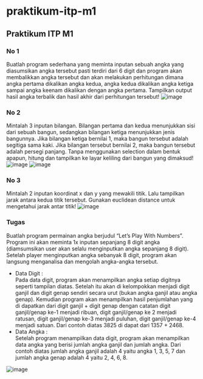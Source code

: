# praktikum-itp-m1
## Praktikum ITP M1

### No 1
Buatlah program sederhana yang meminta inputan sebuah angka yang diasumsikan angka tersebut pasti terdiri dari 6 digit dan program akan membalikkan angka tersebut dan akan melakukan perhitungan dimana angka pertama dikalikan angka kedua, angka kedua dikalikan angka ketiga sampai angka keenam dikalikan dengan angka pertama. Tampilkan output hasil angka terbalik dan hasil akhir dari perhitungan tersebut!
![image](https://github.com/user-attachments/assets/06f431cd-6ba8-47fd-8ba2-be8d9eb54f41)

### No 2
Mintalah 3 inputan bilangan. Bilangan pertama dan kedua menunjukkan sisi dari sebuah bangun, sedangkan bilangan ketiga menunjukkan jenis bangunnya. Jika bilangan ketiga bernilai 1, maka bangun tersebut adalah segitiga sama kaki. Jika bilangan tersebut bernilai 2, maka bangun tersebut adalah persegi panjang. Tanpa menggunakan selection dalam bentuk apapun, hitung dan tampilkan ke layar keliling dari bangun yang dimaksud!
![image](https://github.com/user-attachments/assets/244a4e62-a06d-4381-92f8-a35cf12cbde5)
![image](https://github.com/user-attachments/assets/8609c728-f986-4407-aafa-816ba00fa74a)

### No 3
Mintalah 2 inputan koordinat x dan y yang mewakili titik. Lalu tampilkan jarak antara kedua titik tersebut. Gunakan euclidean distance untuk mengetahui jarak antar titik!
![image](https://github.com/user-attachments/assets/658e92c2-1079-4056-b840-b07a5df88ad4)

### Tugas
Buatlah program permainan angka berjudul “Let’s Play With Numbers”. Program ini akan meminta 1x inputan sepanjang 8 digit angka (diamsumsikan user akan selalu menginputkan angka sepanjang 8 digit). Setelah player menginputkan angka sebanyak 8 digit, program akan langsung menganalisa dan mengolah angka-angka tersebut.
* Data Digit :  
Pada data digit, program akan menampilkan angka setiap digitnya seperti tampilan diatas. Setelah itu 
akan di kelompokkan menjadi digit ganjil dan digit genap sendiri secara urut (bukan angka ganjil 
atau angka genap). Kemudian program akan menampilkan hasil penjumlahan yang di dapatkan dari 
digit ganjil + digit genap dengan catatan digit ganjil/genap ke-1 menjadi ribuan, digit ganjil/genap ke
2 menjadi ratusan, digit ganjil/genap ke-3 menjadi puluhan, digit ganjil/genap ke-4 menjadi satuan. 
Dari contoh diatas 3825 di dapat dari 1357 + 2468.
* Data Angka :  
Setelah program menampilkan data digit, program akan menampilkan data angka yang berisi jumlah 
angka ganjil dan jumlah angka. Dari contoh diatas jumlah angka ganjil adalah 4 yaitu angka 1, 3, 5, 7 
dan jumlah angka genap adalah 4 yaitu 2, 4, 6, 8.

![image](https://github.com/user-attachments/assets/4d78aa99-2fb1-437e-b12b-5be8055c5f74)

